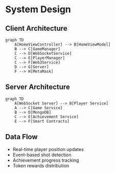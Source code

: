 # System Design

## Client Architecture
```mermaid
graph TD
    A[HomeViewController] --> B[HomeViewModel]
    B --> C[GameManager]
    C --> D[WebSocketService]
    C --> E[PlayerManager]
    C --> F[Web3Service]
    D --> G[Server]
    F --> H[MetaMask]
```

## Server Architecture
```mermaid
graph TD
    A[WebSocket Server] --> B[Player Service]
    A --> C[Game Service]
    B --> D[MongoDB]
    C --> E[Achievement Service]
    E --> F[Smart Contracts]
```

## Data Flow
- Real-time player position updates
- Event-based shot detection
- Achievement progress tracking
- Token rewards distribution